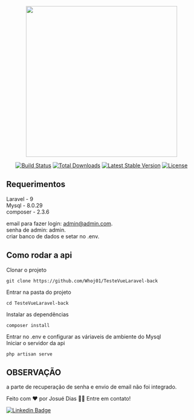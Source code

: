 <p align="center"><a href="https://laravel.com" target="_blank"><img src="https://raw.githubusercontent.com/laravel/art/master/logo-lockup/5%20SVG/2%20CMYK/1%20Full%20Color/laravel-logolockup-cmyk-red.svg" width="400"></a></p>

<p align="center">
<a href="https://travis-ci.org/laravel/framework"><img src="https://travis-ci.org/laravel/framework.svg" alt="Build Status"></a>
<a href="https://packagist.org/packages/laravel/framework"><img src="https://img.shields.io/packagist/dt/laravel/framework" alt="Total Downloads"></a>
<a href="https://packagist.org/packages/laravel/framework"><img src="https://img.shields.io/packagist/v/laravel/framework" alt="Latest Stable Version"></a>
<a href="https://packagist.org/packages/laravel/framework"><img src="https://img.shields.io/packagist/l/laravel/framework" alt="License"></a>
</p>

## Requerimentos 
 Laravel - 9 <br>
 Mysql - 8.0.29 <br>
 composer - 2.3.6 <br>
 
 email para fazer login: admin@admin.com.<br>
 senha de admin: admin.<br>
 criar banco de dados e setar no .env.

## Como rodar a api
 Clonar o projeto 
 ``` 
 git clone https://github.com/Whoj01/TesteVueLaravel-back
 ```
 Entrar na pasta do projeto
 ``` 
 cd TesteVueLaravel-back
 ```
 Instalar as dependências
  ``` 
 composer install 
 ```
 Entrar no .env e configurar as váriaveis de ambiente do Mysql <br>
 Iniciar o servidor da api
  ``` 
 php artisan serve
 ```
 

## OBSERVAÇÃO
 a parte de recuperação de senha e envio de email não foi integrado.
 
 <p>Feito com ❤️ por Josué Dias 👋🏽 Entre em contato!</p>

[![Linkedin Badge](https://img.shields.io/badge/-Josuedias-blue?style=flat-square&logo=Linkedin&logoColor=white&link=https://https://www.linkedin.com/in/nycole-xavier-641271202/)](https://www.linkedin.com/in/josué-dias-271458224/)

